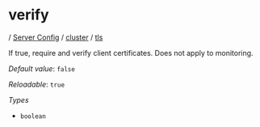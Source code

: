 # verify

/ [Server Config](/ref/config/index.md) / [cluster](/ref/config/cluster/index.md) / [tls](/ref/config/cluster/tls/index.md) 

If true, require and verify client certificates. Does not apply to monitoring.

*Default value*: `false`

*Reloadable*: `true`

*Types*

- `boolean`


